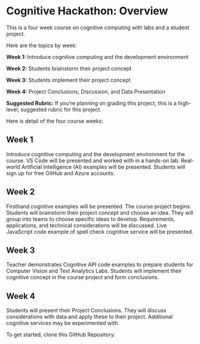 # Cognitive Hackathon: Overview

This is a four week course on cognitive computing with labs and a student project. 

Here are the topics by week:

**Week 1:**  Introduce cognitive computing and the development environment

**Week 2:**  Students brainstorm their project concept 

**Week 3:**  Students implement their project concept 

**Week 4:**  Project Conclusions, Discussion, and Data Presentation

**Suggested Rubric:** If you're planning on grading this project, this is a high-level, suggested rubric for this project. 

Here is detail of the four course weeks:

## Week 1
Introduce cognitive computing and the development environment for the course. VS Code will be presented and worked with in a hands-on lab. Real-world Artificial Intelligence (AI) examples will be presented. Students will sign up for free GitHub and Azure accounts.

## Week 2
Firsthand cognitive examples will be presented. The course project begins: Students will brainstorm their project concept and choose an idea. They will group into teams to choose specific ideas to develop. Requirements, applications, and technical considerations will be discussed. Live JavaScript code example of spell check cognitive service will be presented.

## Week 3
Teacher demonstrates Cognitive API code examples to prepare students for Computer Vision and Text Analytics Labs. Students will implement their cognitive concept in the course project and form conclusions.

## Week 4
Students will present their Project Conclusions. They will discuss considerations with data and apply these to their project. Additional cognitive services may be experimented with.

To get started, clone this GitHub Repository:
